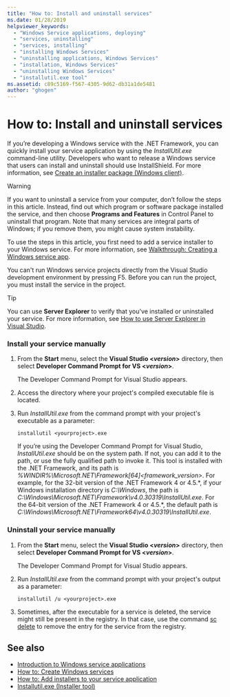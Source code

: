 ```yaml
---
title: "How to: Install and uninstall services"
ms.date: 01/28/2019
helpviewer_keywords: 
  - "Windows Service applications, deploying"
  - "services, uninstalling"
  - "services, installing"
  - "installing Windows Services"
  - "uninstalling applications, Windows Services"
  - "installation, Windows Services"
  - "uninstalling Windows Services"
  - "installutil.exe tool"
ms.assetid: c89c5169-f567-4305-9d62-db31a1de5481
author: "ghogen"
---
```

# How to: Install and uninstall services
If you’re developing a Windows service with the .NET Framework, you can quickly install your service application by using the *InstallUtil.exe* command-line utility. Developers who want to release a Windows service that users can install and uninstall should use InstallShield. For more information, see [Create an installer package (Windows client)](https://docs.microsoft.com/visualstudio/deployment/deploying-applications-services-and-components#create-an-installer-package-windows-client).
  
> [!WARNING]
>  If you want to uninstall a service from your computer, don’t follow the steps in this article. Instead, find out which program or software package installed the service, and then choose **Programs and Features** in Control Panel to uninstall that program. Note that many services are integral parts of Windows; if you remove them, you might cause system instability.  
  
 To use the steps in this article, you first need to add a service installer to your Windows service. For more information, see [Walkthrough: Creating a Windows service app](../windows-services/walkthrough-creating-a-windows-service-application-in-the-component-designer.md).  
  
 You can't run Windows service projects directly from the Visual Studio development environment by pressing F5. Before you can run the project, you must install the service in the project.  
  
> [!TIP]
>  You can use **Server Explorer** to verify that you've installed or uninstalled your service. For more information, see [How to use Server Explorer in Visual Studio](https://support.microsoft.com/help/316649/how-to-use-the-server-explorer-in-visual-studio-net-and-visual-studio).
  
### Install your service manually  
  
1.  From the **Start** menu, select the **Visual Studio \<*version*>** directory, then select **Developer Command Prompt for VS \<*version*>**.
  
     The Developer Command Prompt for Visual Studio appears. 
  
2.  Access the directory where your project's compiled executable file is located.  
  
3.  Run *InstallUtil.exe* from the command prompt with your project's executable as a parameter:  
  
    ```  
    installutil <yourproject>.exe  
    ```  
  
     If you’re using the Developer Command Prompt for Visual Studio, *InstallUtil.exe* should be on the system path. If not, you can add it to the path, or use the fully qualified path to invoke it. This tool is installed with the .NET Framework, and its path is *%WINDIR%\Microsoft.NET\Framework[64]\<framework_version>*. For example, for the 32-bit version of the .NET Framework 4 or 4.5.*, if your Windows installation directory is *C:\Windows*, the path is *C:\Windows\Microsoft.NET\Framework\v4.0.30319\InstallUtil.exe*. For the 64-bit version of the .NET Framework 4 or 4.5.\*, the default path is *C:\Windows\Microsoft.NET\Framework64\v4.0.30319\InstallUtil.exe*.  
  
### Uninstall your service manually  
  
1. From the **Start** menu, select the **Visual Studio \<*version*>** directory, then select **Developer Command Prompt for VS \<*version*>**.
  
     The Developer Command Prompt for Visual Studio appears.  
  
2.  Run *InstallUtil.exe* from the command prompt with your project's output as a parameter:  
  
    ```  
    installutil /u <yourproject>.exe  
    ```  
  
3. Sometimes, after the executable for a service is deleted, the service might still be present in the registry. In that case, use the command [sc delete](/windows-server/administration/windows-commands/sc-delete) to remove the entry for the service from the registry.  
  
## See also
- [Introduction to Windows service applications](../windows-services/introduction-to-windows-service-applications.md)
- [How to: Create Windows services](../windows-services/how-to-create-windows-services.md)
- [How to: Add installers to your service application](../windows-services/how-to-add-installers-to-your-service-application.md)
- [Installutil.exe (Installer tool)](../tools/installutil-exe-installer-tool.md)
